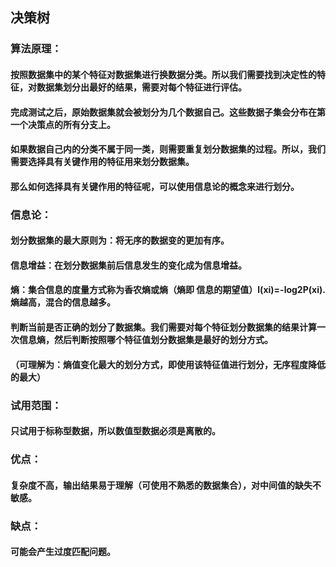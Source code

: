 ## 决策树
### 算法原理：
#### 按照数据集中的某个特征对数据集进行换数据分类。所以我们需要找到决定性的特征，对数据集划分出最好的结果，需要对每个特征进行评估。
#### 完成测试之后，原始数据集就会被划分为几个数据自己。这些数据子集会分布在第一个决策点的所有分支上。
#### 如果数据自己内的分类不属于同一类，则需要重复划分数据集的过程。所以，我们需要选择具有关键作用的特征用来划分数据集。
#### 那么如何选择具有关键作用的特征呢，可以使用信息论的概念来进行划分。
### 信息论：
#### 划分数据集的最大原则为：将无序的数据变的更加有序。
#### 信息增益：在划分数据集前后信息发生的变化成为信息增益。
#### 熵：集合信息的度量方式称为香农熵或熵（熵即 信息的期望值）l(xi)=-log2P(xi).熵越高，混合的信息越多。
#### 判断当前是否正确的划分了数据集。我们需要对每个特征划分数据集的结果计算一次信息熵，然后判断按照哪个特征值划分数据集是最好的划分方式。
#### （可理解为：熵值变化最大的划分方式，即使用该特征值进行划分，无序程度降低的最大）




### 试用范围：
#### 只试用于标称型数据，所以数值型数据必须是离散的。
### 优点：
#### 复杂度不高，输出结果易于理解（可使用不熟悉的数据集合），对中间值的缺失不敏感。
### 缺点：
#### 可能会产生过度匹配问题。
